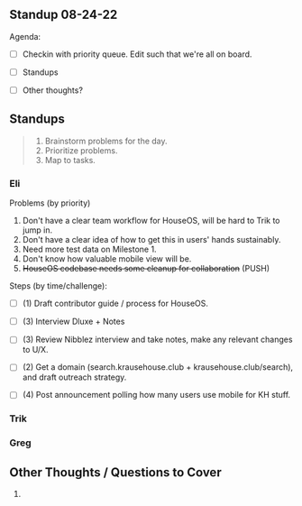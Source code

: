 ## Standup 08-24-22

Agenda:
- [ ] Checkin with priority queue.  Edit such that we're all on board.
- [ ] Standups
- [ ] Other thoughts?



## Standups
> 1. Brainstorm problems for the day.
> 2. Prioritize problems.
> 3. Map to tasks.



### Eli
Problems (by priority)
1. Don't have a clear team workflow for HouseOS, will be hard to Trik to jump in.
2. Don't have a clear idea of how to get this in users' hands sustainably.
3. Need more test data on Milestone 1.
4. Don't know how valuable mobile view will be.
5. ~~HouseOS codebase needs some cleanup for collaboration~~ (PUSH)

Steps (by time/challenge):
- [ ] (1) Draft contributor guide / process for HouseOS.
- [ ] (3) Interview Dluxe + Notes
- [ ] (3) Review Nibblez interview and take notes, make any relevant changes to U/X.
- [ ] (2) Get a domain (search.krausehouse.club + krausehouse.club/search), and draft outreach strategy.
- [ ] (4) Post announcement polling how many users use mobile for KH stuff.



### Trik


### Greg


## Other Thoughts / Questions to Cover
1. 
